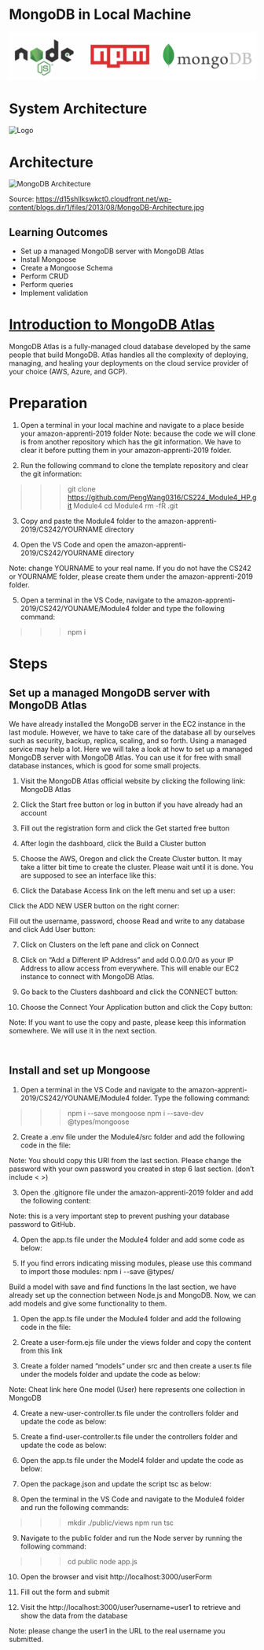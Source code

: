 # MongoDB in Local Machine

![Logo](/04_Fully_Managed_Cloud_Database/images/01_logo.png "Logo")

# System Architecture

![Logo](/04_Fully_Managed_Cloud_Database/images/00_mongoose_system.png "Logo")

# Architecture

![MongoDB Architecture](/04_Fully_Managed_Cloud_Database/images/00_mongodb_architecture.png "MongoDB Architecture")

Source: https://d15shllkswkct0.cloudfront.net/wp-content/blogs.dir/1/files/2013/08/MongoDB-Architecture.jpg

## Learning Outcomes
-	Set up a managed MongoDB server with MongoDB Atlas
-	Install Mongoose
-	Create a Mongoose Schema
-	Perform CRUD
-	Perform queries
-	Implement validation


# [Introduction to MongoDB Atlas](https://docs.atlas.mongodb.com/)

MongoDB Atlas is a fully-managed cloud database developed by the same people that build MongoDB. Atlas handles all the complexity of deploying, managing, and healing your deployments on the cloud service provider of your choice (AWS, Azure, and GCP).

# Preparation

1)	Open a terminal in your local machine and navigate to a place beside your amazon-apprenti-2019 folder
Note: because the code we will clone is from another repository which has the git information. We have to clear it before putting them in your amazon-apprenti-2019 folder.

2)	Run the following command to clone the template repository and clear the git information:
>>> git clone https://github.com/PengWang0316/CS224_Module4_HP.git Module4
>>> cd Module4
>>> rm -fR .git

3)	Copy and paste the Module4 folder to the amazon-apprenti-2019/CS242/YOURNAME directory

4)	Open the VS Code and open the amazon-apprenti-2019/CS242/YOURNAME directory

Note: change YOURNAME to your real name. If you do not have the CS242 or YOURNAME folder, please create them under the amazon-apprenti-2019 folder.

5)	Open a terminal in the VS Code, navigate to the amazon-apprenti-2019/CS242/YOUNAME/Module4 folder and type the following command:
>>> npm i

# Steps

## Set up a managed MongoDB server with MongoDB Atlas
We have already installed the MongoDB server in the EC2 instance in the last module. However, we have to take care of the database all by ourselves such as security, backup, replica, scaling, and so forth. Using a managed service may help a lot. Here we will take a look at how to set up a managed MongoDB server with MongoDB Atlas. You can use it for free with small database instances, which is good for some small projects.

1)	Visit the MongoDB Atlas official website by clicking the following link:
MongoDB Atlas

2)	Click the Start free button or log in button if you have already had an account


3)	Fill out the registration form and click the Get started free button


4)	After login the dashboard, click the Build a Cluster button


5)	Choose the AWS, Oregon and click the Create Cluster button. It may take a litter bit time to create the cluster. Please wait until it is done. You are supposed to see an interface like this:


6)	Click the Database Access link on the left menu and set up a user:


Click the ADD NEW USER button on the right corner:

Fill out the username, password, choose Read and write to any database and click Add User button:


7)	Click on Clusters on the left pane and click on Connect

8)	Click on “Add a Different IP Address” and add 0.0.0.0/0 as your IP Address to allow access from everywhere. This will enable our EC2 instance to connect with MongoDB Atlas.


9)	Go back to the Clusters dashboard and click the CONNECT button:


10)	Choose the Connect Your Application button and click the Copy button:



Note: If you want to use the copy and paste, please keep this information somewhere. We will use it in the next section.

 
## Install and set up Mongoose

1)	Open a terminal in the VS Code and navigate to the amazon-apprenti-2019/CS242/YOUNAME/Module4 folder. Type the following command:
>>> npm i --save mongoose
>>> npm i --save-dev @types/mongoose


2)	Create a .env file under the Module4/src folder and add the following code in the file:

Note: You should copy this URI from the last section. Please change the password with your own password you created in step 6 last section. (don’t include < >)


3)	Open the .gitignore file under the amazon-apprenti-2019 folder and add the following content:

Note: this is a very important step to prevent pushing your database password to GitHub.

4)	Open the app.ts file under the Module4 folder and add some code as below:


5)	If you find errors indicating missing modules, please use this command to import those modules:
npm i --save <module> @types/<module>

Build a model with save and find functions
In the last section, we have already set up the connection between Node.js and MongoDB. Now, we can add models and give some functionality to them.

1)	Open the app.ts file under the Module4 folder and add the following code in the file:


2)	Create a user-form.ejs file under the views folder and copy the content from this link

3)	Create a folder named “models” under src and then create a user.ts file under the models folder and update the code as below:

Note: Cheat link here
One model (User) here represents one collection in MongoDB

4)	Create a new-user-controller.ts file under the controllers folder and update the code as below:


5)	Create a find-user-controller.ts file under the controllers folder and update the code as below:



6)	Open the app.ts file under the Model4 folder and update the code as below:



7)	Open the package.json and update the script tsc as below:

8)	Open the terminal in the VS Code and navigate to the Module4 folder and run the following commands:
>>> mkdir ./public/views
>>> npm run tsc

9)	Navigate to the public folder and run the Node server by running the following command:
>>> cd public
>>> node app.js

10)	Open the browser and visit http://localhost:3000/userForm


11)	Fill out the form and submit


12)	Visit the http://localhost:3000/user?username=user1 to retrieve and show the data from the database

Note: please change the user1 in the URL to the real username you submitted.
